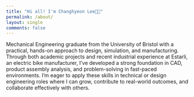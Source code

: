 ```yaml
---
title: "Hi all! I'm Changhyeon Lee👋🏻"
permalink: /about/
layout: single
comments: false
---
```


Mechanical Engineering graduate from the University of Bristol with a practical, hands-on approach to design, simulation, and manufacturing. Through both academic projects and recent industrial experience at Estarli, an electric bike manufacturer, I’ve developed a strong foundation in CAD, product assembly analysis, and problem-solving in fast-paced environments. I’m eager to apply these skills in technical or design engineering roles where I can grow, contribute to real-world outcomes, and collaborate effectively with others. 
